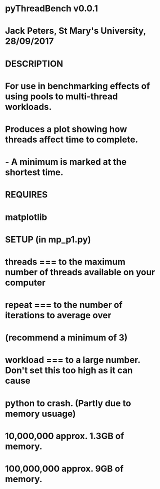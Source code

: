 # pyThreadBench v0.0.1
# Jack Peters, St Mary's University, 28/09/2017
#
# DESCRIPTION
# 	For use in benchmarking effects of using pools to multi-thread workloads.
# 	Produces a plot showing how threads affect time to complete.
#   - A minimum is marked at the shortest time.
#
# REQUIRES
#	matplotlib
#
# SETUP (in mp_p1.py)
# 	threads		=== to the maximum number of threads available on your computer
# 	repeat		=== to the number of iterations to average over 
#					(recommend a minimum of 3)
# 	workload	=== to a large number. Don't set this too high as it can cause 
#					python to crash. (Partly due to memory usuage)
#
#         	10,000,000 approx. 1.3GB of memory.
#           100,000,000 approx. 9GB of memory.
